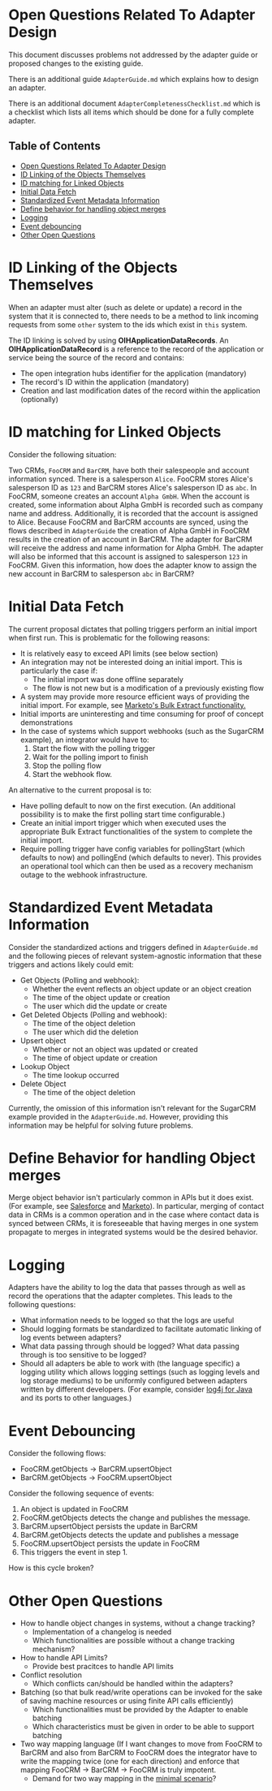 # Open Questions Related To Adapter Design

This document discusses problems not addressed by the adapter guide or
proposed changes to the existing guide.

There is an additional guide `AdapterGuide.md` which explains how to design an adapter.

There is an additional document `AdapterCompletenessChecklist.md` which is a
checklist which lists all items which should be done for a fully complete
adapter.

## Table of Contents

- [Open Questions Related To Adapter Design](#open-questions-related-to-adapter-design)
- [ID Linking of the Objects Themselves](#id-linking-of-the-objects-themselves)
- [ID matching for Linked Objects](#id-matching-for-linked-objects)
- [Initial Data Fetch](#initial-data-fetch)
- [Standardized Event Metadata Information](#standardized-event-metadata-information)
- [Define behavior for handling object merges](#define-behavior-for-handling-object-merges)
- [Logging](#logging)
- [Event debouncing](#event-debouncing)
- [Other Open Questions](#other-open-questions)

# ID Linking of the Objects Themselves
When an adapter must alter (such as delete or update) a record in the system
that it is connected to, there needs to be a method to link incoming requests
from some  `other` system to the ids which exist in `this` system.  

The ID linking is solved by using **OIHApplicationDataRecords**.
An **OIHApplicationDataRecord** is a reference to the record of the application or service being the source of the record and contains:
- The open integration hubs identifier for the application (mandatory)
- The record's ID within the application (mandatory)
- Creation and last modification dates of the record within the application (optionally)

# ID matching for Linked Objects
Consider the following situation:

Two CRMs, `FooCRM` and `BarCRM`, have both their salespeople and account
information synced.  There is a salesperson `Alice`.  FooCRM stores Alice's
salesperson ID as `123` and BarCRM stores Alice's salesperson ID as `abc`.  In
FooCRM, someone creates an account `Alpha GmbH`.  When the account is created,
some information about Alpha GmbH is recorded such as company name and address.
Additionally, it is recorded that the account is assigned to Alice.  Because
FooCRM and BarCRM accounts are synced, using the flows described in
`AdapterGuide` the creation of Alpha GmbH in FooCRM results in the creation of
an account in BarCRM.  The adapter for BarCRM will receive the
address and name information for Alpha GmbH.  The adapter will also be
informed that this account is assigned to salesperson `123` in FooCRM.  Given
this information, how does the adapter know to assign the new account in
BarCRM to salesperson `abc` in BarCRM?

# Initial Data Fetch
The current proposal dictates that polling triggers perform an initial import
when first run.  This is problematic for the following reasons:
* It is relatively easy to exceed API limits (see below section)
* An integration may not be interested doing an initial import.  This is particularly the case if:
  * The initial import was done offline separately
  * The flow is not new but is a modification of a previously existing flow
* A system may provide more resource efficient ways of providing the initial
 import.  For example, see [Marketo's Bulk Extract
 functionality.](http://developers.marketo.com/rest-api/bulk-extract/)
* Initial imports are uninteresting and time consuming for proof of concept demonstrations
* In the case of systems which support webhooks (such as the SugarCRM example), an integrator would have to:
  1. Start the flow with the polling trigger
  1. Wait for the polling import to finish
  1. Stop the polling flow
  1. Start the webhook flow.

An alternative to the current proposal is to:
* Have polling default to now on the first execution.  (An additional
 possibility is to make the first polling start time configurable.)
* Create an initial import trigger which when executed uses the appropriate Bulk
 Extract functionalities of the system to complete the initial import.
* Require polling trigger have config variables for pollingStart (which defaults
to now) and pollingEnd (which defaults to never).  This provides an operational
tool which can then be used as a recovery mechanism outage to the webhook
infrastructure.

# Standardized Event Metadata Information
Consider the standardized actions and triggers defined in `AdapterGuide.md`
and the following pieces of relevant system-agnostic information that these
triggers and actions likely could emit:
* Get Objects (Polling and webhook):
  * Whether the event reflects an object update or an object creation
  * The time of the object update or creation
  * The user which did the update or create
* Get Deleted Objects (Polling and webhook):
  * The time of the object deletion
  * The user which did the deletion
* Upsert object
  * Whether or not an object was updated or created
  * The time of object update or creation
* Lookup Object
  * The time lookup occurred
* Delete Object
  * The time of the object deletion

Currently, the omission of this information isn't relevant for the SugarCRM
example provided in the `AdapterGuide.md`.  However, providing this
information may be helpful for solving future problems.

# Define Behavior for handling Object merges
Merge object behavior isn't particularly common in APIs but it does exist.  (For
example, see
[Salesforce](https://developer.salesforce.com/docs/atlas.en-us.api.meta/api/sforce_api_calls_merge.htm)
and
[Marketo](http://developers.marketo.com/rest-api/endpoint-reference/lead-database-endpoint-reference/#!/Leads/mergeLeadsUsingPOST)).
In particular, merging of contact data in CRMs is a common operation and in the
case where contact data is synced between CRMs, it is foreseeable that having
merges in one system propagate to merges in integrated systems would be the
desired behavior.

# Logging
Adapters have the ability to log the data that passes through as well as
record the operations that the adapter completes.  This leads to the following
questions:
* What information needs to be logged so that the logs are useful
* Should logging formats be standardized to facilitate automatic linking of log events between adapters?
* What data passing through should be logged?  What data passing through is too sensitive to be logged?
* Should all adapters be able to work with (the language specific) a
 logging utility which allows logging settings (such as logging levels and log
storage mediums) to be uniformly configured between adapters written by
different developers.  (For example, consider [log4j for
Java](https://en.wikipedia.org/wiki/Log4j) and its ports to other languages.)

# Event Debouncing
Consider the following flows:
- FooCRM.getObjects -> BarCRM.upsertObject
- BarCRM.getObjects -> FooCRM.upsertObject

Consider the following sequence of events:
1. An object is updated in FooCRM
2. FooCRM.getObjects detects the change and publishes the message.
3. BarCRM.upsertObject persists the update in BarCRM
4. BarCRM.getObjects detects the update and publishes a message
5. FooCRM.upsertObject persists the update in FooCRM
6. This triggers the event in step 1.

How is this cycle broken?

# Other Open Questions
- How to handle object changes in systems, without a change tracking?
  - Implementation of a changelog is needed
  - Which functionalities are possible without a change tracking mechanism?
- How to handle API Limits?
  - Provide best pracitces to handle API limits
- Conflict resolution
  - Which conflicts can/should be handled within the adapters?
- Batching (so that bulk read/write operations can be invoked for the sake of
 saving machine resources or using finite API calls efficiently)
  - Which functionalities must be provided by the Adapter to enable batching
  - Which characteristics must be given in order to be able to support batching
- Two way mapping language (If I want changes to move from FooCRM to BarCRM and
 also from BarCRM to FooCRM does the integrator have to write the mapping twice
 (one for each direction) and enforce that mapping FooCRM -> BarCRM -> FooCRM
 is truly impotent.
   - Demand for two way mapping in the [minimal scenario](https://github.com/openintegrationhub/Board/blob/master/protocols/2017-11-13BoardWorkshop.md#use-case-scenarios)?
